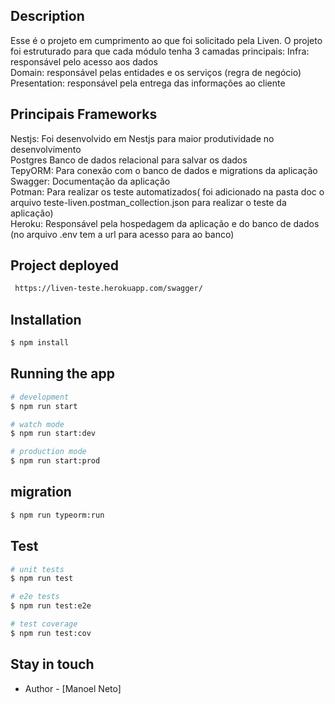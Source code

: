 
## Description
Esse é o projeto em cumprimento ao que foi solicitado pela Liven. O projeto foi estruturado para que cada módulo tenha 3 camadas principais: 
Infra: responsável pelo acesso aos dados<br/>
Domain:  responsável pelas entidades e os serviços (regra de negócio)<br/>
Presentation: responsável pela entrega das informações ao cliente<br/>

## Principais Frameworks

Nestjs: Foi desenvolvido em Nestjs para maior produtividade no desenvolvimento <br/>
Postgres Banco de dados relacional para salvar os dados <br/>
TepyORM: Para conexão com o banco de dados e migrations da aplicação<br/>
Swagger: Documentação da aplicação<br/>
Potman: Para realizar os teste automatizados( foi adicionado na pasta doc o arquivo teste-liven.postman_collection.json para realizar o teste da aplicação)<br/>
Heroku: Responsável pela hospedagem da aplicação e do banco de dados (no arquivo .env  tem a url para acesso para ao banco)<br/>

## Project deployed

```bash
 https://liven-teste.herokuapp.com/swagger/
 ```

## Installation

```bash
$ npm install
```

## Running the app

```bash
# development
$ npm run start

# watch mode
$ npm run start:dev

# production mode
$ npm run start:prod
```
## migration
```bash
$ npm run typeorm:run
```
## Test

```bash
# unit tests
$ npm run test

# e2e tests
$ npm run test:e2e

# test coverage
$ npm run test:cov
```

## Stay in touch

- Author - [Manoel Neto]

